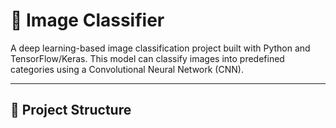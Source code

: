 # 🧠 Image Classifier

A deep learning-based image classification project built with Python and TensorFlow/Keras. This model can classify images into predefined categories using a Convolutional Neural Network (CNN).

---

## 📂 Project Structure


